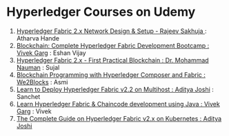 # Hyperledger Courses on Udemy
1. [Hyperledger Fabric 2.x Network Design & Setup - Rajeev Sakhuja ](https://www.udemy.com/course/hyperledger-fabric-network-design-setup/) : Atharva Hande
2. [Blockchain: Complete Hyperledger Fabric Development Bootcamp : Vivek Garg](https://www.udemy.com/course/blockchain-complete-hyperledger-fabric-development-bootcamp/) : Eshan Vijay
3. [Hyperledger Fabric 2.x - First Practical Blockchain : Dr. Mohammad Nauman](https://www.udemy.com/course/hyperledger-fabric-composer-first-practical-blockchain/) : Sujal
4. [Blockchain Programming with Hyperledger Composer and Fabric : We2Blocks](https://www.udemy.com/course/blockchain-programming-with-hyperledger-composer-over-fabric/) : Asmi 
5. [Learn to Deploy Hyperledger Fabric v2.2 on Multihost : Aditya Joshi](https://www.udemy.com/course/learn-to-deploy-hyperledger-fabric-v22-on-multihost/) : Sanchet
6. [Learn Hyperledger Fabric & Chaincode development using Java : Vivek Garg](https://www.udemy.com/course/learn-hyperledger-fabric-chaincode-development-using-java/?couponCode=KEEPLEARNING) : Vivek
7. [The Complete Guide on Hyperledger Fabric v2.x on Kubernetes : Aditya Joshi](https://www.udemy.com/course/hyperledger-fabric-on-kubernetes-complete-guide/)
